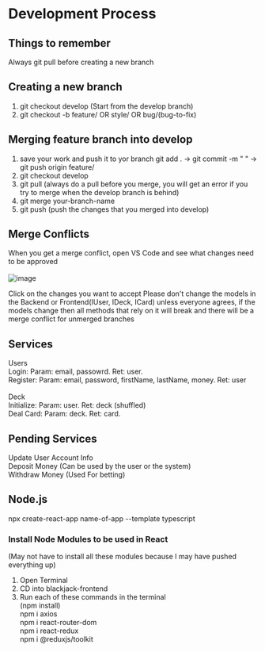 # Development Process

## Things to remember
  Always git pull before creating a new branch
  
## Creating a new branch
  1. git checkout develop (Start from the develop branch)
  2. git checkout -b feature/<your-feature> OR style/<component-to-style> OR bug/(bug-to-fix)

## Merging feature branch into develop
  1. save your work and push it to yor branch
    git add . -> git commit -m " " -> git push origin feature/<your-feature>
  2. git checkout develop
  3. git pull (always do a pull before you merge, you will get an error if you try to merge when the develop branch is behind)
  4. git merge your-branch-name
  5. git push (push the changes that you merged into develop)

## Merge Conflicts
  When you get a merge conflict, open VS Code and see what changes need to be approved <br/> <br/>
  ![image](https://user-images.githubusercontent.com/101683611/170808502-61732634-3ad2-442b-914b-a1eb5898a8b8.png)
  
  Click on the changes you want to accept
  Please don't change the models in the Backend or Frontend(IUser, IDeck, ICard) unless everyone agrees, if the models change then all methods that rely on it will    break and there will be a merge conflict for unmerged branches 

  
## Services
  Users<br/>
    Login: Param: email, passowrd. Ret: user.<br/>
    Register: Param: email, password, firstName, lastName, money. Ret: user <br/>
  <br/>
  Deck<br/>
    Initialize: Param: user. Ret: deck (shuffled)<br/>
    Deal Card: Param: deck. Ret: card. <br/>
  
## Pending Services
  Update User Account Info <br/>
  Deposit Money (Can be used by the user or the system) <br/>
  Withdraw Money (Used For betting) <br/>
  
## Node.js
  npx create-react-app name-of-app --template typescript<br/>

  ### Install Node Modules to be used in React
  (May not have to install all these modules because I may have pushed everything up)
  1. Open Terminal
  2. CD into blackjack-frontend
  3. Run each of these commands in the terminal<br/>
    (npm install)<br/>
    npm i axios<br/>
    npm i react-router-dom<br/>
    npm i react-redux<br/>
    npm i @reduxjs/toolkit<br/>
